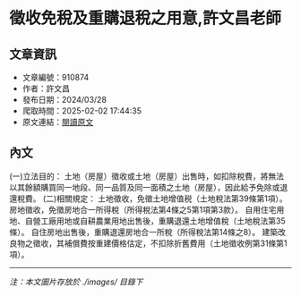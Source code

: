 # 徵收免稅及重購退稅之用意,許文昌老師

## 文章資訊
- 文章編號：910874
- 作者：許文昌
- 發布日期：2024/03/28
- 爬取時間：2025-02-02 17:44:35
- 原文連結：[閱讀原文](https://real-estate.get.com.tw/Columns/detail.aspx?no=910874)

## 內文
(一)立法目的：
土地（房屋）徵收或土地（房屋）出售時，如扣除稅費，將無法以其餘額購買同一地段、同一品質及同一面積之土地（房屋），因此給予免除或退還稅費。
(二)相關規定：
土地徵收，免徵土地增值税（土地稅法第39條第1項）。
房地徵收，免徵房地合一所得稅（所得稅法第4條之5第1項第3款）。
自用住宅用地、自營工廠用地或自耕農業用地出售後，重購退還土地增值稅（土地稅法第35條）。
自住房地出售後，重購退還房地合一所稅（所得稅法第14條之8）。
建築改良物之徵收，其補償費按重建價格估定，不扣除折舊費用（土地徵收例第31條第1項）。

---
*注：本文圖片存放於 ./images/ 目錄下*
